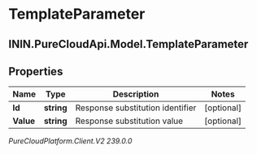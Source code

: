 # TemplateParameter

## ININ.PureCloudApi.Model.TemplateParameter

## Properties

|Name | Type | Description | Notes|
|------------ | ------------- | ------------- | -------------|
| **Id** | **string** | Response substitution identifier | [optional] |
| **Value** | **string** | Response substitution value | [optional] |



_PureCloudPlatform.Client.V2 239.0.0_
